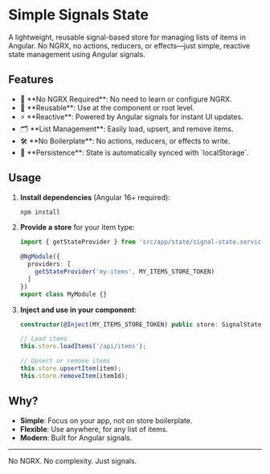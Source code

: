 # Simple Signals State

A lightweight, reusable signal-based store for managing lists of items in Angular. No NGRX, no actions, reducers, or effects—just simple, reactive state management using Angular signals.

## Features

- 🚀 \*\*No NGRX Required\*\*: No need to learn or configure NGRX.
- 🧩 \*\*Reusable\*\*: Use at the component or root level.
- ⚡ \*\*Reactive\*\*: Powered by Angular signals for instant UI updates.
- 🗂️ \*\*List Management\*\*: Easily load, upsert, and remove items.
- 🛠️ \*\*No Boilerplate\*\*: No actions, reducers, or effects to write.
- 💾 \*\*Persistence\*\*: State is automatically synced with \`localStorage\`.

## Usage

1. **Install dependencies** (Angular 16+ required):

   ```sh
   npm install
   ```

2. **Provide a store** for your item type:

   ```typescript
   import { getStateProvider } from 'src/app/state/signal-state.service';

   @NgModule({
     providers: [
       getStateProvider('my-items', MY_ITEMS_STORE_TOKEN)
     ]
   })
   export class MyModule {}
   ```

3. **Inject and use in your component**:

   ```typescript
   constructor(@Inject(MY_ITEMS_STORE_TOKEN) public store: SignalState<MyItem>) {}

   // Load items
   this.store.loadItems('/api/items');

   // Upsert or remove items
   this.store.upsertItem(item);
   this.store.removeItem(itemId);
   ```

## Why?

- **Simple**: Focus on your app, not on store boilerplate.
- **Flexible**: Use anywhere, for any list of items.
- **Modern**: Built for Angular signals.

---

No NGRX. No complexity. Just signals.

